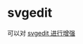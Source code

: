 # svgedit

可以对 [svgedit 进行增强](https://github.com/SVG-Edit/svgedit/blob/master/docs/tutorials/ExtensionDocs.md)




